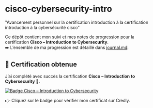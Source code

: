 # cisco-cybersecurity-intro
"Avancement personnel sur la certification introduction à la certification introduction à la cybersécurité cisco" 

Ce dépôt contient mon suivi et mes notes de progression pour la certification **Cisco – Introduction to Cybersecurity**.  
➡️ L’ensemble de ma progression est détaillé dans [journal.md](journal.md).

## 🏅 Certification obtenue

J’ai complété avec succès la certification **Cisco – Introduction to Cybersecurity** 🎉.  

[![Badge Cisco – Introduction to Cybersecurity](https://images.credly.com/path/vers/ton_badge.png)](https://www.credly.com/badges/a6c2714b-5114-4046-ab53-ea08c6c48ca0)

👉 Cliquez sur le badge pour vérifier mon certificat sur Credly.
